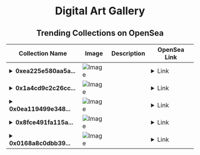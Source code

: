 <div align="center">

# Digital Art Gallery

## Trending Collections on OpenSea

| Collection Name                       | Image                                                                                     | Description                       | OpenSea Link                                                                                          |
|---------------------------------------|-------------------------------------------------------------------------------------------|-----------------------------------|--------------------------------------------------------------------------------------------------------|
| **<details><summary>0xea225e580aa5a...</summary>0xea225e580aa5aea392306dbe34aa0c1fe80794ad</details>** | ![Image](https://i2.seadn.io/optimism/0xf2bc31a6b37c6b4ab676fb38aa5a5960847d1b6a/e7569628e409429926c9300e776192/63e7569628e409429926c9300e776192.png?w=200&auto=format) |  | <details><summary>Link</summary>[0xea225e580aa5aea392306dbe34aa0c1fe80794ad](https://opensea.io/collection/0xea225e580aa5aea392306dbe34aa0c1fe80794ad)</details> |
| **<details><summary>0x1a4cd9c2c26cc...</summary>0x1a4cd9c2c26cc1315bd9661aab9ae76c486d14d5</details>** | ![Image](https://i2.seadn.io/optimism/0xf2bc31a6b37c6b4ab676fb38aa5a5960847d1b6a/e7569628e409429926c9300e776192/63e7569628e409429926c9300e776192.png?w=200&auto=format) |  | <details><summary>Link</summary>[0x1a4cd9c2c26cc1315bd9661aab9ae76c486d14d5](https://opensea.io/collection/0x1a4cd9c2c26cc1315bd9661aab9ae76c486d14d5)</details> |
| **<details><summary>0x0ea119499e348...</summary>0x0ea119499e3486492ae34b9a4d2c5dde3958fccd</details>** | ![Image](https://i2.seadn.io/optimism/0xf2bc31a6b37c6b4ab676fb38aa5a5960847d1b6a/e7569628e409429926c9300e776192/63e7569628e409429926c9300e776192.png?w=200&auto=format) |  | <details><summary>Link</summary>[0x0ea119499e3486492ae34b9a4d2c5dde3958fccd](https://opensea.io/collection/0x0ea119499e3486492ae34b9a4d2c5dde3958fccd)</details> |
| **<details><summary>0x8fce491fa115a...</summary>0x8fce491fa115a05adda71be5ce77a58d561100ac</details>** | ![Image](https://i2.seadn.io/optimism/0xf2bc31a6b37c6b4ab676fb38aa5a5960847d1b6a/e7569628e409429926c9300e776192/63e7569628e409429926c9300e776192.png?w=200&auto=format) |  | <details><summary>Link</summary>[0x8fce491fa115a05adda71be5ce77a58d561100ac](https://opensea.io/collection/0x8fce491fa115a05adda71be5ce77a58d561100ac)</details> |
| **<details><summary>0x0168a8c0dbb39...</summary>0x0168a8c0dbb392494a50fa6a6d65711cac6c5d86</details>** | ![Image](https://i2.seadn.io/optimism/0xf2bc31a6b37c6b4ab676fb38aa5a5960847d1b6a/e7569628e409429926c9300e776192/63e7569628e409429926c9300e776192.png?w=200&auto=format) |  | <details><summary>Link</summary>[0x0168a8c0dbb392494a50fa6a6d65711cac6c5d86](https://opensea.io/collection/0x0168a8c0dbb392494a50fa6a6d65711cac6c5d86)</details> |

</div>